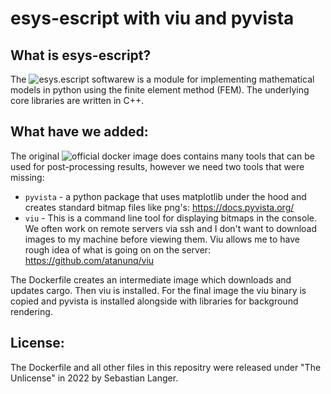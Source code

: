 # esys-escript with viu and pyvista

## What is esys-escript?
The ![esys.escript softwarew](https://github.com/esys-escript/esys-escript.github.io) is a module for implementing mathematical models in python using the finite element method (FEM). The underlying core libraries are written in C++.

## What have we added:
The original ![official docker image](https://hub.docker.com/r/esysescript/esys-escript) does contains many tools that can be used for post-processing results, however we need two tools that were missing:

- `pyvista` -  a python package that uses matplotlib under the hood and creates standard bitmap files like png's: https://docs.pyvista.org/
- `viu` - This is a command line tool for displaying bitmaps in the console. We often work on remote servers via ssh and I don't want to download images to my machine before viewing them. Viu allows me to have rough idea of what is going on on the server: https://github.com/atanunq/viu

The Dockerfile creates an intermediate image which downloads and updates cargo. Then viu is installed. For the final image the viu binary is copied and pyvista is installed alongside with libraries for background rendering.

## License:

The Dockerfile and all other files in this repositry were released under "The Unlicense" in 2022 by Sebastian Langer.
